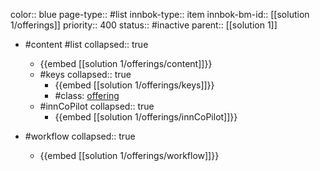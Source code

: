 color:: blue
page-type:: #list
innbok-type:: item
innbok-bm-id:: [[solution 1/offerings]]
priority:: 400
status:: #inactive
parent:: [[solution 1]]

- #content #list
  collapsed:: true
	- {{embed [[solution 1/offerings/content]]}}
  - #keys
    collapsed:: true
	  - {{embed [[solution 1/offerings/keys]]}}
	  - #class: [offering](https://go.innbok.com/#/page/innBoK%2Fclass%2Foffering)
  - #innCoPilot
    collapsed:: true
	  - {{embed [[solution 1/offerings/innCoPilot]]}}

- #workflow
  collapsed:: true
	- {{embed [[solution 1/offerings/workflow]]}}

